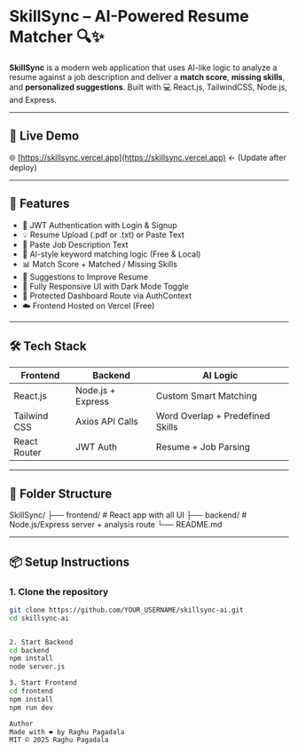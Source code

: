 
# SkillSync – AI-Powered Resume Matcher 🔍✨

**SkillSync** is a modern web application that uses AI-like logic to analyze a resume against a job description and deliver a **match score**, **missing skills**, and **personalized suggestions**. Built with 💻 React.js, TailwindCSS, Node.js, and Express.

---

## 🚀 Live Demo

🌐 [https://skillsync.vercel.app](https://skillsync.vercel.app) ← (Update after deploy)

---

## 🔧 Features

- 🔐 JWT Authentication with Login & Signup
- 💡 Resume Upload (.pdf or .txt) or Paste Text
- 📄 Paste Job Description Text
- 🧠 AI-style keyword matching logic (Free & Local)
- 📊 Match Score + Matched / Missing Skills
- 💬 Suggestions to Improve Resume
- 🌈 Fully Responsive UI with Dark Mode Toggle
- 🧪 Protected Dashboard Route via AuthContext
- ☁️ Frontend Hosted on Vercel (Free)

---

## 🛠 Tech Stack

| Frontend        | Backend        | AI Logic     |
|----------------|----------------|--------------|
| React.js       | Node.js + Express | Custom Smart Matching |
| Tailwind CSS   | Axios API Calls | Word Overlap + Predefined Skills |
| React Router   | JWT Auth        | Resume + Job Parsing |

---
## 📁 Folder Structure
SkillSync/
├── frontend/ # React app with all UI
├── backend/ # Node.js/Express server + analysis route
└── README.md

---

## 📦 Setup Instructions

### 1. Clone the repository

```bash
git clone https://github.com/YOUR_USERNAME/skillsync-ai.git
cd skillsync-ai


2. Start Backend
cd backend
npm install
node server.js

3. Start Frontend
cd frontend
npm install
npm run dev

Author
Made with ❤️ by Raghu Pagadala
MIT © 2025 Raghu Pagadala
